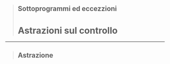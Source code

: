 [//]: # (Date: 2023-03-29 19:00)
[//]: # (Stili di riferimento per il markdown)
<link rel="stylesheet" href="./res/style.css">

> ## Sottoprogrammi ed eccezzioni
> # Astrazioni sul controllo

---

> ## Astrazione

### 